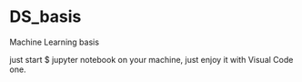 # DS_basis
Machine Learning basis

just start $ jupyter notebook on your machine, just enjoy it with Visual Code one.